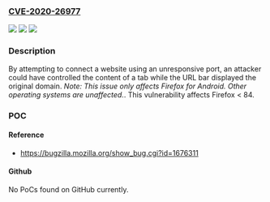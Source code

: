 ### [CVE-2020-26977](https://cve.mitre.org/cgi-bin/cvename.cgi?name=CVE-2020-26977)
![](https://img.shields.io/static/v1?label=Product&message=Firefox&color=blue)
![](https://img.shields.io/static/v1?label=Version&message=%3C%2084%20&color=brighgreen)
![](https://img.shields.io/static/v1?label=Vulnerability&message=URL%20spoofing%20via%20unresponsive%20port%20in%20Firefox%20for%20Android&color=brighgreen)

### Description

By attempting to connect a website using an unresponsive port, an attacker could have controlled the content of a tab while the URL bar displayed the original domain. *Note: This issue only affects Firefox for Android. Other operating systems are unaffected.*. This vulnerability affects Firefox < 84.

### POC

#### Reference
- https://bugzilla.mozilla.org/show_bug.cgi?id=1676311

#### Github
No PoCs found on GitHub currently.

